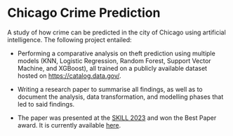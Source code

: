 # Chicago Crime Prediction
A study of how crime can be predicted in the city of Chicago using artificial intelligence. The following project entailed:

- Performing a comparative analysis on theft prediction using multiple models (KNN, Logistic Regression, Random Forest, Support Vector Machine, and XGBoost), all trained on a publicly available dataset hosted on https://catalog.data.gov/.

- Writing a research paper to summarise all findings, as well as to document the analysis, data transformation, and modelling phases that led to said findings.

- The paper was presented at the [SKILL 2023](https://skill.gi.de/) and won the Best Paper award. It is currently available [here](https://doi.org/10.48550/arXiv.2304.13464).
